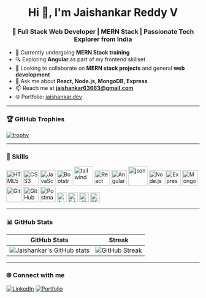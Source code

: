 <h1 align="center">Hi 👋, I'm Jaishankar Reddy V</h1>
<h3 align="center">🚀 Full Stack Web Developer | MERN Stack | Passionate Tech Explorer from India </h3>

- 🌱 Currently undergoing **MERN Stack training**
- 🔍 Exploring **Angular** as part of my frontend skillset
- 👯 Looking to collaborate on **MERN stack projects** and general **web development**
- 💬 Ask me about **React, Node.js, MongoDB, Express**
- 📫 Reach me at **jaishankar63663@gmail.com**
- 🌐 Portfolio: [jaishankar.dev](https://portfolio-ooow.onrender.com/)

---

### 🏆 GitHub Trophies

[![trophy](https://github-profile-trophy.vercel.app/?username=jaishankarreddy&theme=onedark&margin-w=15)](https://github.com/ryo-ma/github-profile-trophy)


---


### 💼 Skills

<p align="left">
  <!-- Frontend -->
  <img src="https://cdn.jsdelivr.net/gh/devicons/devicon/icons/html5/html5-original.svg" height="40" alt="HTML5" />
  <img src="https://cdn.jsdelivr.net/gh/devicons/devicon/icons/css3/css3-original.svg" height="40" alt="CSS3" />
  <img src="https://cdn.jsdelivr.net/gh/devicons/devicon/icons/javascript/javascript-original.svg" height="40" alt="JavaScript" />
  <img src="https://cdn.jsdelivr.net/gh/devicons/devicon/icons/bootstrap/bootstrap-original.svg" height="40" alt="Bootstrap" />
<img src='https://user-images.githubusercontent.com/40886278/175328790-f03e7e46-58ea-4390-adfa-b9e6974a7f2c.png' width='50' height='50' alt='tailwind' />
  <img src="https://cdn.jsdelivr.net/gh/devicons/devicon/icons/react/react-original.svg" height="40" alt="React" />
  <img src="https://cdn.jsdelivr.net/gh/devicons/devicon/icons/angular/angular-original.svg" height="40" alt="Angular" />
  <img src='https://user-images.githubusercontent.com/40886278/175330032-152f61ce-6aae-44bb-b89e-ba86c0714485.png' width='50' height='50' alt='json' />

  <!-- Backend -->
  <img src="https://cdn.jsdelivr.net/gh/devicons/devicon/icons/nodejs/nodejs-original.svg" height="40" alt="Node.js" />
  <img src="https://cdn.jsdelivr.net/gh/devicons/devicon/icons/express/express-original.svg" height="40" alt="Express.js" />
  <img src="https://cdn.jsdelivr.net/gh/devicons/devicon/icons/mongodb/mongodb-original.svg" height="40" alt="MongoDB" />

  <!-- Tools -->
  <img src="https://cdn.jsdelivr.net/gh/devicons/devicon/icons/git/git-original.svg" height="40" alt="Git" />
  <img src="https://cdn.jsdelivr.net/gh/devicons/devicon/icons/github/github-original.svg" height="40" alt="GitHub" />
  <img src="https://cdn.jsdelivr.net/gh/devicons/devicon/icons/postman/postman-original.svg" height="40" alt="Postman" />

  <!-- Other -->
  <img src="https://img.shields.io/badge/Agile-Project%20Mgmt-blue?style=flat-square" height="25" alt="Agile" />
  <img src="https://img.shields.io/badge/EJS-Embedded%20JS-yellow?style=flat-square" height="25" alt="EJS" />
  <img src="https://img.shields.io/badge/JSON-Data-lightgrey?style=flat-square" height="25" alt="JSON" />
  <img src="https://img.shields.io/badge/REST%20APIs-Backend-green?style=flat-square" height="25" alt="REST APIs" />
</p>

---

### 📊 GitHub Stats

| GitHub Stats | Streak |
|--------------|--------|
| ![Jaishankar's GitHub stats](https://github-readme-stats.vercel.app/api?username=jaishankarreddy&show_icons=true&theme=radical) | ![GitHub Streak](https://github-readme-streak-stats.herokuapp.com/?user=jaishankarreddy&theme=radical) |

---

### 🌐 Connect with me

[![LinkedIn](https://img.shields.io/badge/-LinkedIn-blue?style=flat-square&logo=linkedin)](https://www.linkedin.com/in/jaishankar-reddy-9a65ab314/)
[![Portfolio](https://img.shields.io/badge/-Portfolio-000?style=flat-square&logo=vercel&logoColor=white)](https://portfolio-ooow.onrender.com/)


